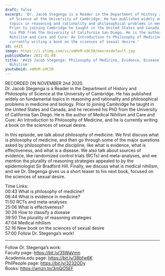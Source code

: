 ```yaml
---
draft: false
excerpt: 'Dr. Jacob Stegenga is a Reader in the Department of History and Philosophy
  of Science at the University of Cambridge. He has published widely on fundamental
  topics in reasoning and rationality and philosophical problems in medicine and biology.
  Prior to joining Cambridge he taught in the United States and Canada, and he received
  his PhD from the University of California San Diego. He is the author of Medical
  Nihilism and Care and Cure: An Introduction to Philosophy of Medicine, and he is
  currently writing a book on the sciences of sexual desire.'
id: e415
image: https://i.ytimg.com/vi/vmMxM-o9C50/maxresdefault.jpg
publishDate: 2021-01-08
title: '#415 Jacob Stegenga: Philosophy of Medicine, Evidence, Disease, and Medical
  Nihilism'
youtubeid: vmMxM-o9C50
---
```

RECORDED ON NOVEMBER 2nd 2020.  
Dr. Jacob Stegenga is a Reader in the Department of History and Philosophy of Science at the University of Cambridge. He has published widely on fundamental topics in reasoning and rationality and philosophical problems in medicine and biology. Prior to joining Cambridge he taught in the United States and Canada, and he received his PhD from the University of California San Diego. He is the author of Medical Nihilism and Care and Cure: An Introduction to Philosophy of Medicine, and he is currently writing a book on the sciences of sexual desire.

In this episode, we talk about philosophy of medicine. We first discuss what is philosophy of medicine, and then go through some of the major questions asked by philosophers of the discipline, like what is evidence, what is effectiveness, and what is a disease. We also talk about sources of evidence, like randomized control trials (RCTs) and meta-analyses, and we mention the plurality of reasoning strategies appealed to by the epidemiologist Sir Bradford Hill. Finally, we discuss what is medical nihilism, and we Dr. Stegenga gives us a short teaser to his next book, focused on the sciences of sexual desire.

Time Links:  
00:43  What is philosophy of medicine?  
06:44  What is evidence in medicine?  
11:50  RCTs and meta-analyses  
25:06  What is effectiveness?  
30:26  How to classify a disease  
39:50  The plurality of reasoning strategies  
47:04  Medical nihilism  
52:16  New book on the sciences of sexual desire  
57:00  Follow Dr. Stegenga’s work!

---

Follow Dr. Stegenga’s work:  
Faculty page: https://bit.ly/35WaVmn  
Academia.edu page: https://bit.ly/38bfw6K  
PhilPeople page: https://bit.ly/3232ODy  
Books: https://amzn.to/3mQOSEF

